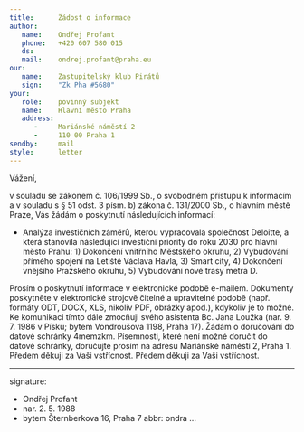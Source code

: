 ```yaml
---
title:      Žádost o informace
author:
   name:    Ondřej Profant
   phone:   +420 607 580 015
   ds:      
   mail:    ondrej.profant@praha.eu
our:
   name:    Zastupitelský klub Pirátů
   sign:    "Zk Pha #5680"
your:
   role:    povinný subjekt
   name:    Hlavní město Praha
   address:
      -     Mariánské náměstí 2
      -     110 00 Praha 1
sendby:     mail
style:      letter
---
```


Vážení,

v souladu se zákonem č. 106/1999 Sb., o svobodném přístupu k informacím a v souladu s § 51 odst. 3 písm. b) zákona č. 131/2000 Sb., o hlavním městě Praze, Vás žádám o poskytnutí následujících informací:

* Analýza investičních záměrů, kterou vypracovala společnost Deloitte, a která stanovila následující investiční priority do roku 2030 pro hlavní město Prahu: 1) Dokončení vnitřního Městského okruhu, 2) Vybudování přímého spojení na Letiště Václava Havla, 3) Smart city, 4) Dokončení vnějšího Pražského okruhu, 5) Vybudování nové trasy metra D.

Prosím o poskytnutí informace v elektronické podobě e-mailem. Dokumenty poskytněte v elektronické strojově čitelné a upravitelné podobě (např. formáty ODT, DOCX, XLS, nikoliv PDF, obrázky apod.), kdykoliv je to možné. Ke komunikaci tímto dále zmocňuji svého asistenta Bc. Jana Loužka (nar. 9. 7. 1986 v Písku; bytem Vondroušova 1198, Praha 17). Žádám o doručování do datové schránky 4memzkm. Písemnosti, které není možné doručit do datové schránky, doručujte prosím na adresu Mariánské náměstí 2, Praha 1. Předem děkuji za Vaši vstřícnost. Předem děkuji za Vaši vstřícnost.

---
signature:
- Ondřej Profant
- nar. 2. 5. 1988
- bytem Šternberkova 16, Praha 7
abbr:       ondra
...
